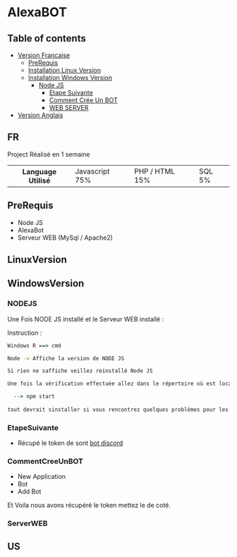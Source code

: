 # AlexaBOT

## Table of contents

- [Version Francaise](#FR)
  - [PreRequis](#prerequis)
  - [Installation Linux Version](#LinuxVersion)
  - [Installation Windows Version](#WindowsVersion)
    - [Node JS](#NODEJS)
      - [Etape Suivante](#EtapeSuivante)
      - [Comment Crée Un BOT](#CommentCreeUnBOT)
      - [WEB SERVER](#ServerWEB)
- [Version Anglais](#US)

## FR

<p> Project Réalisé en 1 semaine </p> 
<table>
  <th>
    Language Utilisé
  </th>
  <td>
    Javascript 75%
  </td>
  <td>
    PHP / HTML 15%
  </td>
  <td>
    SQL 5% 
  </td>
</table>

## PreRequis

- Node JS 
- AlexaBot 
- Serveur WEB (MySql / Apache2)

## LinuxVersion 



## WindowsVersion

### NODEJS

<p> Une Fois NODE JS installé et le Serveur WEB installé : </p>
<p> Instruction : </p>
  
```cmd
Windows R ==> cmd

Node -v Affiche la version de NODE JS 

Si rien ne saffiche veillez reinstallé Node JS 

Une fois la vérification effectuée allez dans le répertoire où est localisé AlexaBOT via cd destination

  --> npm start 
  
tout devrait sinstaller si vous rencontrez quelques problèmes pour les modules installés les a la main npm i nomdumodule.

```

### EtapeSuivante

- Récupé le token de sont [bot discord](http://discord.com/developers/applications)

### CommentCreeUnBOT

- New Application
- Bot
- Add Bot

Et Voila nous avons récupéré le token mettez le de coté.

### ServerWEB


## US

    
